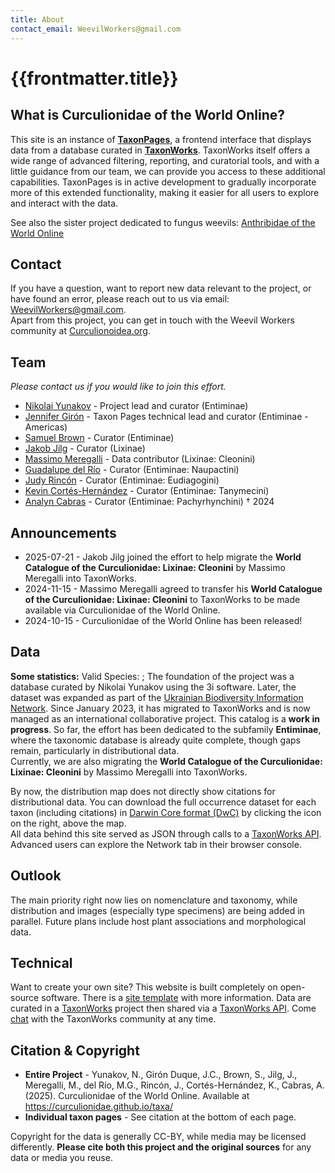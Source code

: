 ```yaml
---
title: About
contact_email: WeevilWorkers@gmail.com
---
```


# {{frontmatter.title}}

## What is Curculionidae of the World Online?
This site is an instance of <strong>[TaxonPages](https://github.com/SpeciesFileGroup/taxonpages)</strong>, a frontend interface that displays data from a database curated in <strong>[TaxonWorks](https://taxonworks.org/)</strong>.
TaxonWorks itself offers a wide range of advanced filtering, reporting, and curatorial tools, 
and with a little guidance from our team, we can provide you access to these additional capabilities. 
TaxonPages is in active development to gradually incorporate more of this extended functionality, 
making it easier for all users to explore and interact with the data.

See also the sister project dedicated to fungus weevils: [Anthribidae of the World Online](https://anthribidae.github.io/species/#/)

## Contact

If you have a question, want to report new data relevant to the project, or have found an error, please reach out to us via email: <a href="mailto:WeevilWorkers@gmail.com" style="text-decoration: underline;">WeevilWorkers@gmail.com</a>.<br>
Apart from this project, you can get in touch with the Weevil Workers community at [Curculionoidea.org](https://www.curculionoidea.org/home).

## Team
 _Please contact us if you would like to join this effort._

* [Nikolai Yunakov](https://orcid.org/0000-0002-0824-7804) - Project lead and curator (Entiminae)
* [Jennifer Girón](https://orcid.org/0000-0002-0851-6883) - Taxon Pages technical lead and curator (Entiminae - Americas)
* [Samuel Brown](https://orcid.org/0000-0001-7112-421X) - Curator (Entiminae)
* [Jakob Jilg](https://orcid.org/0000-0002-9910-4146) - Curator (Lixinae)
* [Massimo Meregalli](https://orcid.org/0000-0001-5309-3974) - Data contributor (Lixinae: Cleonini)
* [Guadalupe del Río](https://orcid.org/0000-0001-9865-6099) - Curator (Entiminae: Naupactini)
* [Judy Rincón](https://orcid.org/0000-0002-5499-7913) - Curator (Entiminae: Eudiagogini)
* [Kevin Cortés-Hernández](https://orcid.org/0000-0002-1150-9940) - Curator (Entiminae: Tanymecini)
* [Analyn Cabras](https://orcid.org/0000-0002-0980-1651) - Curator (Entiminae: Pachyrhynchini) † 2024


## Announcements
* 2025-07-21 - Jakob Jilg joined the effort to help migrate the **World Catalogue of the Curculionidae: Lixinae: Cleonini** by Massimo Meregalli into TaxonWorks.
* 2024-11-15 - Massimo Meregalli agreed to transfer his **World Catalogue of the Curculionidae: Lixinae: Cleonini** to TaxonWorks to be made available via Curculionidae of the World Online.
* 2024-10-15 - Curculionidae of the World Online has been released!

## Data
<td colspan="6" style="text-align: center">
  <strong>Some statistics:</strong> Valid Species: <ValidSpeciesCount />; 
  <ProjectStats :data="['Taxon names', 'Collection objects', 'Project sources', 'Documents', 'Images']" class="capitalize" />
</td>
The foundation of the project was a database curated by Nikolai Yunakov using the 3i software. Later, the dataset was expanded as part of the <a href="https://ukrbin.com">Ukrainian Biodiversity Information Network</a>. Since January 2023, it has migrated to TaxonWorks and is now managed as an international collaborative project. This catalog is a <strong>work in progress</strong>. So far, the effort has been dedicated to the subfamily <strong>Entiminae</strong>, where the taxonomic database is already quite complete, though gaps remain, particularly in distributional data.<br>
Currently, we are also migrating the <strong>World Catalogue of the Curculionidae: Lixinae: Cleonini</strong> by Massimo Meregalli into TaxonWorks.<br>

By now, the distribution map does not directly show citations for distributional data. You can download the full occurrence dataset for each taxon (including citations) in [Darwin Core format (DwC)](https://dwc.tdwg.org/) by clicking the icon on the right, above the map.<br>
All data behind this site served as JSON through calls to a [TaxonWorks API](https://api.taxonworks.org). Advanced users can explore the Network tab in their browser console.

## Outlook
The main priority right now lies on nomenclature and taxonomy, while distribution and images (especially type specimens) are being added in parallel. Future plans include host plant associations and morphological data.

## Technical
Want to create your own site? This website is built completely on open-source software. There is a [site template](https://github.com/SpeciesFileGroup/taxonpages) with more information. Data are curated in a [TaxonWorks](https://taxonworks.org) project then shared via a [TaxonWorks API](https://api.taxonworks.org). Come [chat](https://gitter.im/SpeciesFileGroup/taxonworks) with the TaxonWorks community at any time.

## Citation & Copyright
* **Entire Project** - Yunakov, N., Girón Duque, J.C., Brown, S., Jilg, J., Meregalli, M., del Río, M.G., Rincón, J., Cortés-Hernández, K., Cabras, A. (2025). Curculionidae of the World Online. Available at https://curculionidae.github.io/taxa/
* **Individual taxon pages** - See citation at the bottom of each page.

Copyright for the data is generally CC-BY, while media may be licensed differently. **Please cite both this project and the original sources** for any data or media you reuse.
